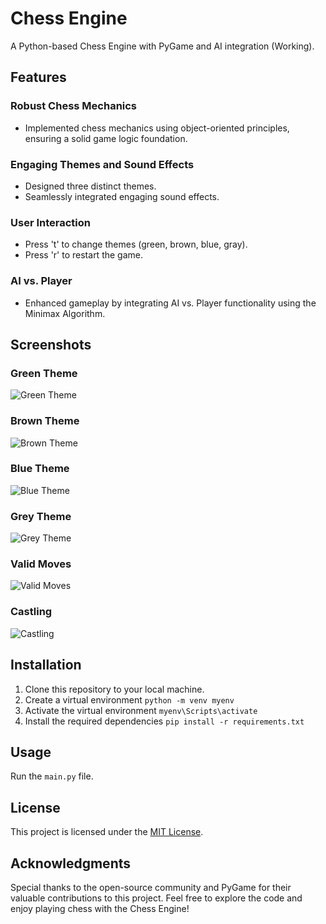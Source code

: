 # Chess Engine

A Python-based Chess Engine with PyGame and AI integration (Working).

## Features

### Robust Chess Mechanics
- Implemented chess mechanics using object-oriented principles, ensuring a solid game logic foundation.

### Engaging Themes and Sound Effects
- Designed three distinct themes.
- Seamlessly integrated engaging sound effects.

### User Interaction
- Press 't' to change themes (green, brown, blue, gray).
- Press 'r' to restart the game.

### AI vs. Player
- Enhanced gameplay by integrating AI vs. Player functionality using the Minimax Algorithm.

## Screenshots

### Green Theme
![Green Theme](https://github.com/hlw-aryan/Chess/assets/134946530/15cbf44c-b9dc-44ed-8c69-153fb3c56d0b)

### Brown Theme
![Brown Theme](https://github.com/hlw-aryan/Chess/assets/134946530/3923a373-0d1f-4e53-9936-4c1ad3bdbccd)

### Blue Theme
![Blue Theme](https://github.com/hlw-aryan/Chess/assets/134946530/b6b82705-dcfc-4732-9ff4-ac931a0cdaa6)

### Grey Theme
![Grey Theme](https://github.com/hlw-aryan/Chess/assets/134946530/920b872a-ce97-454c-b84a-5822755de56b)

### Valid Moves
![Valid Moves](https://github.com/hlw-aryan/Chess/assets/134946530/af7313e6-abc0-452e-b714-ebfbff266ffc)

### Castling
![Castling](https://github.com/hlw-aryan/Chess/assets/134946530/913ce1ea-625d-4e35-b4c6-2e721967fca0)

## Installation

1. Clone this repository to your local machine.
2. Create a virtual environment `python -m venv myenv`
3. Activate the virtual environment `myenv\Scripts\activate`
4. Install the required dependencies `pip install -r requirements.txt`

## Usage

Run the `main.py` file.

## License

This project is licensed under the [MIT License](LICENSE).

## Acknowledgments

Special thanks to the open-source community and PyGame for their valuable contributions to this project.
Feel free to explore the code and enjoy playing chess with the Chess Engine!
